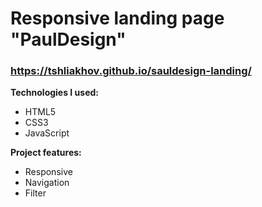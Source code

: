 
# Responsive landing page "PaulDesign"
### **https://tshliakhov.github.io/sauldesign-landing/**  
**Technologies I used:**  
* HTML5
* CSS3
* JavaScript

**Project features:**
* Responsive
* Navigation
* Filter

 


